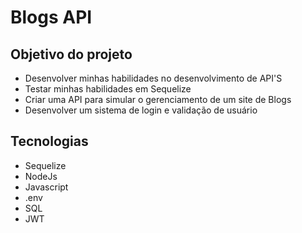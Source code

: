 # Blogs API

<h2>Objetivo do projeto</h2>
<ul>
  <li> Desenvolver minhas habilidades no desenvolvimento de API'S </li>
  <li> Testar minhas habilidades em Sequelize </li>
  <li> Criar uma API para simular o gerenciamento de um site de Blogs </li>
  <li> Desenvolver um sistema de login e validação de usuário</li>
</ul>


<h2>Tecnologias</h2>
<ul>
  <li>Sequelize</li>
  <li>NodeJs</li>
  <li>Javascript</li>
  <li>.env</li>
  <li>SQL</li>
  <li>JWT</li>
</ul>


